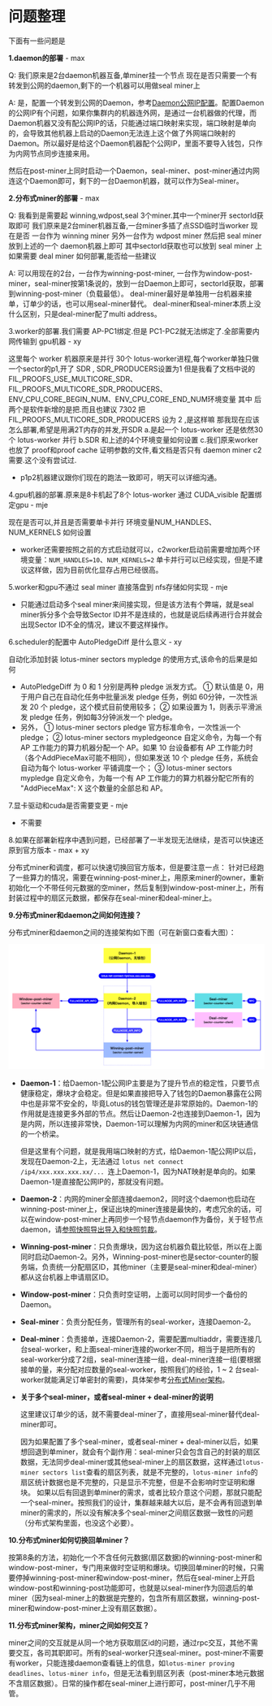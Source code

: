 # 问题整理

下面有一些问题是

**1.daemon的部署** - max

Q: 我们原来是2台daemon机器互备,单miner挂一个节点
现在是否只需要一个有转发到公网的daemon,剩下的一个机器可以用做seal miner上

A: 是，配置一个转发到公网的Daemon，参考[Daemon公网IP配置](https://github.com/filguard/lotus-ops/blob/jiubei/documents/daemon-operation.md#4-%E7%BB%99deamon%E9%85%8D%E7%BD%AE%E5%85%AC%E7%BD%91ip)。配置Daemon的公网IP有个问题，如果你集群内的机器连外网，是通过一台机器做的代理，而Daemon机器又没有配公网IP的话，只能通过端口映射来实现，端口映射是单向的，会导致其他机器上启动的Daemon无法连上这个做了外网端口映射的Daemon。所以最好是给这个Daemon机器配个公网IP，里面不要导入钱包，只作为内网节点同步连接来用。

然后在post-miner上同时启动一个Daemon，seal-miner、post-miner通过内网连这个Daemon即可，剩下的一台Daemon机器，就可以作为Seal-miner。

**2.分布式miner的部署** - max

Q: 我看到是需要起 winning,wdpost,seal 3个miner.其中一个miner开 sectorId获取即可
我们原来是2台miner机器互备,一台miner多插了点SSD临时当worker
现在是否 一台作为 winning miner
另外一台作为 wdpost miner
然后把 seal miner 放到上述的一个 daemon机器上即可
其中sectorId获取也可以放到 seal miner 上
如果需要 deal miner 如何部署,能否给一些建议

A: 可以用现在的2台，一台作为winning-post-miner, 一台作为window-post-miner，seal-miner按第1条说的，放到一台Daemon上即可，sectorId获取，部署到winning-post-miner（负载最低）。
deal-miner最好是单独用一台机器来接单，订单少的话，也可以用seal-miner替代。
deal-miner和seal-miner本质上没什么区别，只是deal-miner配了multi address。

3.worker的部署.我们需要 AP-PC1绑定.但是 PC1-PC2就无法绑定了.全部需要内网传输到 gpu机器 - xy

这里每个 worker 机器原来是并行 30个 lotus-worker进程,每个worker单独只做一个sector的p1,开了 SDR , SDR_PRODUCERS设置为1
但是我看了文档中说的 FIL_PROOFS_USE_MULTICORE_SDR、FIL_PROOFS_MULTICORE_SDR_PRODUCERS、ENV_CPU_CORE_BEGIN_NUM、ENV_CPU_CORE_END_NUM环境变量
其中 后两个是软件新增的是把.而且也建议 7302 把 FIL_PROOFS_MULTICORE_SDR_PRODUCERS 设为 2 ,是这样嘛
那我现在应该怎么部署,希望是用满2T内存的并发,开SDR
a.是起一个 lotus-worker 还是依然30个 lotus-worker 并行
b.SDR 和上述的4个环境变量如何设置
c.我们原来worker也放了 proof和proof cache 证明参数的文件,看文档是否只有 daemon miner c2 需要.这个没有尝试过.

- p1p2机器建议跟你们现在的跑法一致即可，明天可以详细沟通。

4.gpu机器的部署.原来是8卡机起了8个 lotus-worker 通过 CUDA_visible 配置绑定gpu - mje

现在是否可以,并且是否需要单卡并行 环境变量NUM_HANDLES、NUM_KERNELS 如何设置

- worker还需要按照之前的方式启动就可以，c2worker启动前需要增加两个环境变量：`NUM_HANDLES=10`、`NUM_KERNELS=2`
单卡并行可以已经实现，但是不建议这样做，因为目前优化显存占用已经很高。

5.worker和gpu不通过 seal miner 直接落盘到 nfs存储如何实现 - mje

- 只能通过启动多个seal miner来间接实现，但是该方法有个弊端，就是seal miner拆分多个会导致Sector ID并不是连续的，也就是说后续再进行合并就会出现Sector ID不全的情况，建议不要这样操作。 

6.scheduler的配置中 AutoPledgeDiff 是什么意义 - xy

自动化添加封装 lotus-miner sectors mypledge 的使用方式,该命令的后果是如何

- AutoPledgeDiff 为 0 和 1 分别是两种 pledge 派发方式。
① 默认值是 0，用于用户自己在自动化任务中批量派发 pledge 任务，例如 60分钟，一次性派发 20 个 pledge，这个模式目前使用较多；
② 如果设置为 1，则表示平滑派发 pledge 任务，例如每3分钟派发一个 pledge。
- 另外，
① lotus-miner sectors pledge  官方标准命令，一次性派一个 pledge；
② lotus-miner sectors mypledgeonce 自定义命令，为每一个有 AP 工作能力的算力机器分配一个 AP。如果 10 台设备都有 AP 工作能力时（各个AddPieceMax可能不相同），但如果发送 10 个 pledge 任务，系统会自动为每个 lotus-worker 平铺调度一个；
③ lotus-miner sectors mypledge 自定义命令，为每一个有 AP 工作能力的算力机器分配它所有的  "AddPieceMax": X 这个数量的全部总和 AP。


7.显卡驱动和cuda是否需要变更 - mje

- 不需要

8.如果在部署新程序中遇到问题，已经部署了一半发现无法继续，是否可以快速还原到官方版本 - max + xy

分布式miner和调度，都可以快速切换回官方版本，但是要注意一点：
针对已经跑了一些算力的情况，需要在winning-post-miner上，用原来miner的owner，重新初始化一个不带任何元数据的空miner，然后复制到window-post-miner上，所有封装过程中的扇区元数据，都保存在seal-miner和deal-miner上。

**9.分布式miner和daemon之间如何连接？**

分布式miner和daemon之间的连接架构如下图（可在新窗口查看大图）：

![connection](../images/distributed-miner-connection.png)

- **Daemon-1**：给Daemon-1配公网IP主要是为了提升节点的稳定性，只要节点健康稳定，爆块才会稳定。但是如果直接把导入了钱包的Daemon暴露在公网中也是非常不安全的，毕竟Lotus的钱包管理还是非常原始的。Daemon-1的作用就是连接更多外部的节点。然后让Daemon-2也连接到Daemon-1，因为是内网，所以连接非常快，Daemon-1可以理解为内网的miner和区块链通信的一个桥梁。

  但是这里有个问题，就是我用端口映射的方式，给Daemon-1配公网IP以后，发现在Daemon-2上，无法通过 `lotus net connect /ip4/xxx.xxx.xxx.xx/... `连上Daemon-1，因为NAT映射是单向的。如果Daemon-1是直接配公网IP的，那就没有问题。

- **Daemon-2**：内网的miner全部连接daemon2，同时这个daemon也启动在winning-post-miner上，保证出块的miner连接是最快的，考虑冗余的话，可以在window-post-miner上再同步一个轻节点daemon作为备份，关于轻节点daemon，请[参照快照导出导入和快照剪裁](https://github.com/filguard/lotus-ops/blob/master/documents/daemon-operation.md#3-%E5%AF%BC%E5%85%A5%E5%AF%BC%E5%87%BA%E5%90%8C%E6%AD%A5%E6%95%B0%E6%8D%AE%E8%A3%81%E5%89%AA%E5%BF%AB%E7%85%A7)。

- **Winning-post-miner**：只负责爆块，因为这台机器负载比较低，所以在上面同时启动Daemon-2。另外，Winning-post-miner也是sector-counter的服务端，负责统一分配扇区ID，其他miner（主要是seal-miner和deal-miner）都从这台机器上申请扇区ID。

- **Window-post-miner**：只负责时空证明，上面可以同时同步一个备份的Daemon。

- **Seal-miner**：负责分配任务，管理所有的seal-worker，连接Daemon-2。

- **Deal-miner**：负责接单，连接Daemon-2，需要配置multiaddr，需要连接几台seal-worker，和上面seal-miner连接的worker不同，相当于是把所有的seal-worker分成了2组，seal-miner连接一组，deal-miner连接一组(要根据接单的量，来分配对应数量的seal-worker，按照我们的经验，1 ~ 2 台seal-worker就能满足订单密封的需要)，具体架参考[分布式Miner架构](https://github.com/filguard/lotus-ops/blob/master/documents/distributed-miner-configuration.md#%E5%8A%9F%E8%83%BD%E8%AF%B4%E6%98%8E)。

- **关于多个seal-miner，或者seal-miner + deal-miner的说明**

  这里建议订单少的话，就不需要deal-miner了，直接用seal-miner替代deal-miner即可。

  因为如果配置了多个seal-miner，或者seal-miner + deal-miner以后，如果想回退到单miner，就会有个副作用：seal-miner只会包含自己的封装的扇区数据，无法同步deal-miner或其他seal-miner上的扇区数据，这样通过`lotus-miner sectors list`查看的扇区列表，就是不完整的，`lotus-miner info`的扇区统计数据也是不完整的，只是显示不完整，但是不会影响时空证明和爆块。
  如果以后有回退到单miner的需求，或者比较介意这个问题，那就只能配一个seal-miner。按照我们的设计，集群越来越大以后，是不会再有回退到单miner的需求的，所以没有解决多个seal-miner之间扇区数据一致性的问题（分布式架构里面，也没这个必要）。


**10.分布式miner如何切换回单miner？**

按第8条的方法，初始化一个不含任何元数据(扇区数据)的winning-post-miner和window-post-miner，专门用来做时空证明和爆块。切换回单miner的时候，只需要停掉winning-post-miner和window-post-miner，然后在seal-miner上开启window-post和winning-post功能即可，也就是以seal-miner作为回退后的单miner（因为seal-miner上的数据是完整的，包含所有扇区数据，winning-post-miner和window-post-miner上没有扇区数据）。

**11.分布式miner架构，miner之间如何交互？**

miner之间的交互就是从同一个地方获取扇区id的问题，通过rpc交互，其他不需要交互，各司其职即可。所有的seal-worker只连seal-miner。post-miner不需要有worker，只能连接daemon查看链上的信息，如`lotus-miner proving deadlines`、`lotus-miner info`，但是无法看到扇区列表（post-miner本地元数据不含扇区数据）。日常的操作都在seal-miner上进行即可，post-miner几乎不用管。